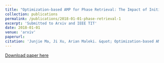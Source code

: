 ```yaml
---
title: "Optimization-based AMP for Phase Retrieval: The Impact of Initialization and $\\ell_2$-regularization"
collection: publications
permalink: /publications/2018-01-01-phase-retrieval-1
excerpt: 'Submitted to Arxiv and IEEE TIT'
date: 2018-01-01
venue: 'arxiv'
paperurl: 
citation: 'Junjie Ma, Ji Xu, Arian Maleki. &quot; Optimization-based AMP for Phase Retrieval: The Impact of Initialization and $\\ell_2$-regularization &quot; <i>arxiv e-print</i>. 2018.'
---
```

[Download paper here](http://academicpages.github.io/files/paper3.pdf)
